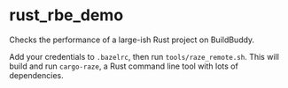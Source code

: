 # rust_rbe_demo

Checks the performance of a large-ish Rust project on BuildBuddy.

Add your credentials to `.bazelrc`, then run `tools/raze_remote.sh`. This will build and run `cargo-raze`, a Rust command line tool with lots of dependencies.
